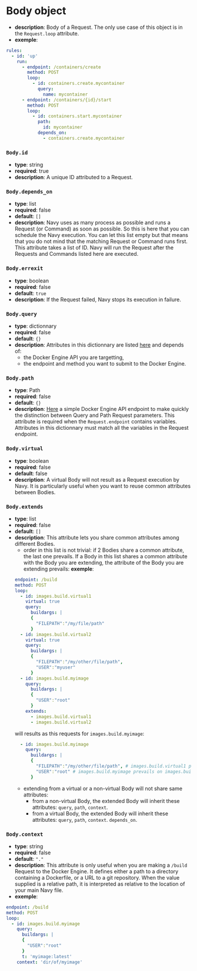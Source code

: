 # Body object

- **description**: Body of a Request. The only use case of this object is in the `Request.loop` attribute.
- **exemple**:
```yaml
rules:
  - id: 'up'
    run:
      - endpoint: /containers/create
        method: POST
        loop:
          - id: containers.create.mycontainer
            query:
              name: mycontainer
      - endpoint: /containers/{id}/start
        method: POST
        loop:
          - id: containers.start.mycontainer
            path:
              id: mycontainer
            depends_on:
              - containers.create.mycontainer
```

### `Body.id`

- **type**: string
- **required**: true
- **description**: A unique ID attributed to a Request.

### `Body.depends_on`

- **type**: list
- **required**: false
- **default**: `[]`
- **description**: Navy uses as many process as possible and runs a Request (or Command) as soon as possible. So this is here that you can schedule the Navy execution. You can let this list empty but that means that you do not mind that the matching Request or Command runs first. This attribute takes a list of ID. Navy will run the Request after the Requests and Commands listed here are executed.

### `Body.errexit`

- **type**: boolean
- **required**: false
- **default**: `true`
- **description**: If the Request failed, Navy stops its execution in failure.

### `Body.query`

- **type**: dictionnary
- **required**: false
- **default**: `{}`
- **description**: Attributes in this dictionnary are listed [here](https://docs.docker.com/engine/api/latest) and depends of:
    - the Docker Engine API you are targetting,
    - the endpoint and method you want to submit to the Docker Engine.

### `Body.path`

- **type**: Path
- **required**: false
- **default**: `{}`
- **description**: [Here](https://docs.docker.com/engine/api/v1.45/#tag/Container/operation/ContainerInspect) a simple Docker Engine API endpoint to make quickly the distinction between Query and Path Request parameters. This attribute is required when the `Request.endpoint` contains variables. Attributes in this dictionnary must match all the variables in the Request endpoint.

### `Body.virtual`

- **type**: boolean
- **required**: false
- **default**: false
- **description**: A virtual Body will not result as a Request execution by Navy. It is particularly useful when you want to reuse common attributes between Bodies.

### `Body.extends`

- **type**: list
- **required**: false
- **default**: `[]`
- **description**: This attribute lets you share common attributes among different Bodies.
    - order in this list is not trivial: if 2 Bodies share a common attribute, the last one prevails. If a Body in this list shares a common attribute with the Body you are extending, the attribute of the Body you are extending prevails:
    **exemple**:
    ```yaml
    endpoint: /build
    method: POST
    loop:
      - id: images.build.virtual1
        virtual: true
        query:
          buildargs: |
          {
            "FILEPATH":"/my/file/path"
          }
      - id: images.build.virtual2
        virtual: true
        query:
          buildargs: |
          {
            "FILEPATH":"/my/other/file/path",
            "USER":"myuser"
          }
      - id: images.build.myimage
        query:
          buildargs: |
          {
            "USER":"root"
          }
        extends:
          - images.build.virtual1
          - images.build.virtual2
    ```
    will results as this requests for `images.build.myimage`:
    ```yaml
      - id: images.build.myimage
        query:
          buildargs: |
          {
            "FILEPATH":"/my/other/file/path", # images.build.virtual1 prevails on images.build.virtual2
            "USER":"root" # images.build.myimage prevails on images.build.virtual1 and images.build.virtual2
          }
    ```
    - extending from a virtual or a non-virtual Body will not share same attributes:
        - from a non-virtual Body, the extended Body will inherit these attributes: `query`, `path`, `context`.
        - from a virtual Body, the extended Body will inherit these attributes: `query`, `path`, `context`. `depends_on`.

### `Body.context`

- **type**: string
- **required**: false
- **default**: `"."`
- **description**: This attribute is only useful when you are making a `/build` Request to the Docker Engine. It defines either a path to a directory containing a Dockerfile, or a URL to a git repository. When the value supplied is a relative path, it is interpreted as relative to the location of your main Navy file. 
- **exemple**:
```yaml
endpoint: /build
method: POST
loop:
  - id: images.build.myimage
    query:
      buildargs: |
      {
        "USER":"root"
      }
      t: 'myimage:latest'
    context: 'dir/of/myimage'
```
